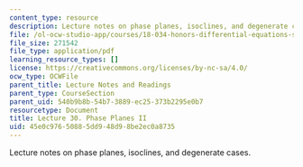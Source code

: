 ```yaml
---
content_type: resource
description: Lecture notes on phase planes, isoclines, and degenerate cases.
file: /ol-ocw-studio-app/courses/18-034-honors-differential-equations-spring-2009/45e0c97650885dd948d98be2ec0a8735_MIT18_034s09_lec30.pdf
file_size: 271542
file_type: application/pdf
learning_resource_types: []
license: https://creativecommons.org/licenses/by-nc-sa/4.0/
ocw_type: OCWFile
parent_title: Lecture Notes and Readings
parent_type: CourseSection
parent_uid: 540b9b8b-54b7-3889-ec25-373b2295e0b7
resourcetype: Document
title: Lecture 30. Phase Planes II
uid: 45e0c976-5088-5dd9-48d9-8be2ec0a8735
---
```

Lecture notes on phase planes, isoclines, and degenerate cases.